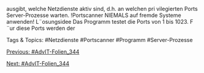 ausgibt, welche Netzdienste aktiv sind, d.h. an welchen pri vilegierten Ports
Server-Prozesse warten.
!Portscanner NIEMALS auf fremde Systeme anwenden!
L¨osungsidee
Das Programm testet die Ports von 1 bis 1023. F ¨ur diese Ports werden der

   Tags & Topics:
   #Netzdienste
   #Portscanner
   #Programm
   #Server-Prozesse

[Previous: #AdvIT-Folien_344](AdvIT-Folien_344.md)

[Next: #AdvIT-Folien_344](AdvIT-Folien_344.md)